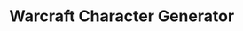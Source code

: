 [logo]: https://github.com/adam-p/markdown-here/raw/master/src/common/images/icon48.png "Logo Title Text 2"

# Warcraft Character Generator
